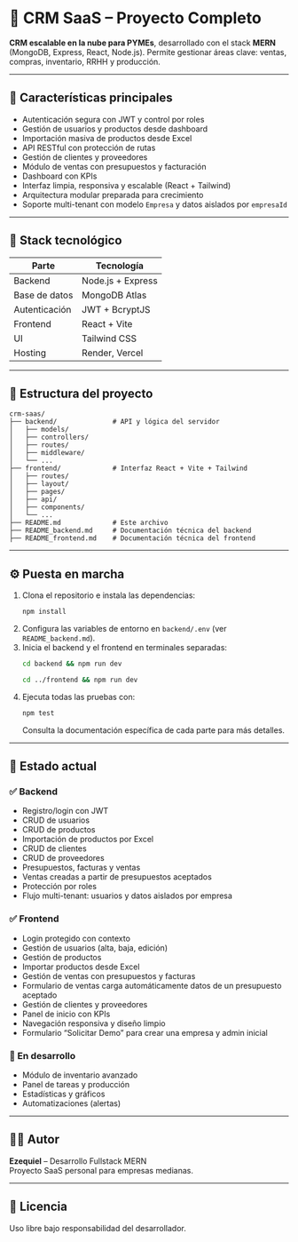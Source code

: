 
# 🚀 CRM SaaS – Proyecto Completo

**CRM escalable en la nube para PYMEs**, desarrollado con el stack **MERN** (MongoDB, Express, React, Node.js). Permite gestionar áreas clave: ventas, compras, inventario, RRHH y producción.

---

## 📌 Características principales

- Autenticación segura con JWT y control por roles
- Gestión de usuarios y productos desde dashboard
- Importación masiva de productos desde Excel
- API RESTful con protección de rutas
- Gestión de clientes y proveedores
- Módulo de ventas con presupuestos y facturación
- Dashboard con KPIs
- Interfaz limpia, responsiva y escalable (React + Tailwind)
- Arquitectura modular preparada para crecimiento
- Soporte multi-tenant con modelo `Empresa` y datos aislados por `empresaId`

---

## 🧱 Stack tecnológico

| Parte         | Tecnología         |
|---------------|--------------------|
| Backend       | Node.js + Express  |
| Base de datos | MongoDB Atlas      |
| Autenticación | JWT + BcryptJS     |
| Frontend      | React + Vite       |
| UI            | Tailwind CSS       |
| Hosting       | Render, Vercel     |

---

## 📁 Estructura del proyecto

```
crm-saas/
├── backend/              # API y lógica del servidor
│   ├── models/
│   ├── controllers/
│   ├── routes/
│   ├── middleware/
│   └── ...
├── frontend/             # Interfaz React + Vite + Tailwind
│   ├── routes/
│   ├── layout/
│   ├── pages/
│   ├── api/
│   ├── components/
│   └── ...
├── README.md             # Este archivo
├── README_backend.md     # Documentación técnica del backend
├── README_frontend.md    # Documentación técnica del frontend
```

---

## ⚙️ Puesta en marcha

1. Clona el repositorio e instala las dependencias:
   ```bash
   npm install
   ```
2. Configura las variables de entorno en `backend/.env` (ver `README_backend.md`).
3. Inicia el backend y el frontend en terminales separadas:
   ```bash
   cd backend && npm run dev
   ```
   ```bash
   cd ../frontend && npm run dev
   ```
4. Ejecuta todas las pruebas con:
   ```bash
   npm test
   ```
   Consulta la documentación específica de cada parte para más detalles.

---

## 🚦 Estado actual

### ✅ Backend
- Registro/login con JWT
- CRUD de usuarios
- CRUD de productos
- Importación de productos por Excel
- CRUD de clientes
- CRUD de proveedores
- Presupuestos, facturas y ventas
- Ventas creadas a partir de presupuestos aceptados
- Protección por roles
- Flujo multi-tenant: usuarios y datos aislados por empresa

### ✅ Frontend
- Login protegido con contexto
- Gestión de usuarios (alta, baja, edición)
- Gestión de productos
- Importar productos desde Excel
- Gestión de ventas con presupuestos y facturas
- Formulario de ventas carga automáticamente datos de un presupuesto aceptado
- Gestión de clientes y proveedores
- Panel de inicio con KPIs
- Navegación responsiva y diseño limpio
- Formulario “Solicitar Demo” para crear una empresa y admin inicial

### 🧩 En desarrollo
- Módulo de inventario avanzado
- Panel de tareas y producción
- Estadísticas y gráficos
- Automatizaciones (alertas)

---

## 🧑‍💻 Autor

**Ezequiel** – Desarrollo Fullstack MERN  
Proyecto SaaS personal para empresas medianas.

---

## 📄 Licencia

Uso libre bajo responsabilidad del desarrollador.
